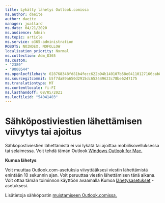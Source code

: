 ```yaml
---
title: Lykätty lähetys Outlook.comissa
ms.author: daeite
author: daeite
manager: joallard
ms.date: 04/21/2020
ms.audience: Admin
ms.topic: article
ms.service: o365-administration
ROBOTS: NOINDEX, NOFOLLOW
localization_priority: Normal
ms.collection: Adm_O365
ms.custom:
- "2380"
- "9000544"
ms.openlocfilehash: 028768348fd81b4fecc622b94b140107b58e04110127166cab8e92ce3ab33b36
ms.sourcegitcommit: b5f7da89a650d2915dc652449623c78be6247175
ms.translationtype: MT
ms.contentlocale: fi-FI
ms.lasthandoff: 08/05/2021
ms.locfileid: "54041403"
---
```

# <a name="delay-or-schedule-sending-email-messages"></a>Sähköpostiviestien lähettämisen viivytys tai ajoitus

Sähköpostiviestien lähettämistä ei voi lykätä tai ajoittaa mobiilisovelluksessa tai selaimessa. Voit tehdä tämän Outlook [Windows Outlook for Mac.](https://products.office.com/outlook/email-and-calendar-software-microsoft-outlook)

**Kumoa lähetys**

Voit muuttaa Outlook.com-asetuksia viivyttääksesi viestin lähettämistä enintään 10 sekunnin ajan. Voit peruuttaa viestin lähettämisen tänä aikana. Voit ottaa tämän toiminnon käyttöön avaamalla Kumoa [lähetysasetukset](https://outlook.live.com/mail/options/mail/messageContent/undoSend) -asetuksesi.

Lisätietoja sähköpostin [muistamiseen Outlook.comissa.](https://support.office.com/article/c069ddde-5282-4085-8f4c-d7b133324f8a?wt.mc_id=Office_Outlook_com_Alchemy)